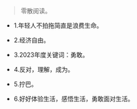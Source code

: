 >零散阅读。

- 1.年轻人不拍拖简直是浪费生命。

- 2.经济自由。

- 3.2023年度关键词：勇敢。

- 4.反对，理解，成为。

- 5.拧巴。

- 6.好好体验生活，感悟生活，勇敢面对生活。
